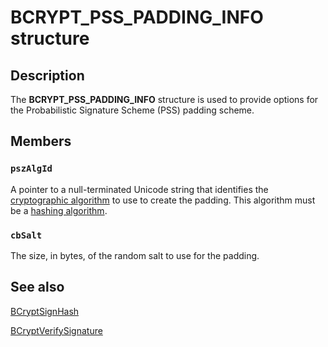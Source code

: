 # BCRYPT_PSS_PADDING_INFO structure

## Description

The **BCRYPT_PSS_PADDING_INFO** structure is used to provide options for the Probabilistic Signature Scheme (PSS) padding scheme.

## Members

### `pszAlgId`

A pointer to a null-terminated Unicode string that identifies the [cryptographic algorithm](https://learn.microsoft.com/windows/desktop/SecGloss/c-gly) to use to create the padding. This algorithm must be a [hashing algorithm](https://learn.microsoft.com/windows/desktop/SecGloss/h-gly).

### `cbSalt`

The size, in bytes, of the random salt to use for the padding.

## See also

[BCryptSignHash](https://learn.microsoft.com/windows/desktop/api/bcrypt/nf-bcrypt-bcryptsignhash)

[BCryptVerifySignature](https://learn.microsoft.com/windows/desktop/api/bcrypt/nf-bcrypt-bcryptverifysignature)